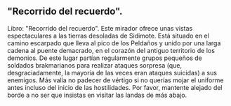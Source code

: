 ## "Recorrido del recuerdo".
Libro: "Recorrido del recuerdo".
Este mirador ofrece unas vistas espectaculares a las tierras desoladas de Sidimote. Está situado en el camino escarpado que lleva al pico de los Peldaños y unido por una larga cadena al puente demacrado, en el corazón del antiguo territorio de los demonios.
De este lugar partían regularmente grupos pequeños de soldados brakmarianos para realizar ataques sorpresa (que, desgraciadamente, la mayoría de las veces eran ataques suicidas) a sus enemigos. Más valía no padecer de vértigo si no querías mojar el uniforme antes incluso del inicio de las hostilidades.
Por favor, mantente alejado del borde a no ser que insistas en visitar las landas de más abajo.